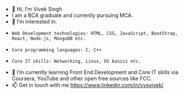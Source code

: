 - 👋 Hi, I’m Vivek Singh
- I am a BCA graduate and currently pursuing MCA.
- 👀 I’m interested in:
-     Web Development technologies: HTML, CSS, JavaScript, BootStrap, React, Node.js, MongoDB etc. 
-     Core programming languages: C, C++
-     Core IT skills: Networking, Linux, OS basics etc. 
- 🌱 I’m currently learning Front End Development and Core IT skills via Coursera, YouTube and other open free sources like FCC.
- 📫 Get in touch with me https://www.linkedin.com/in/vvsvivek/

<!---
vvsvivek19/vvsvivek19 is a ✨ special ✨ repository because its `README.md` (this file) appears on your GitHub profile.
You can click the Preview link to take a look at your changes.
--->
